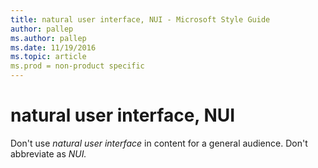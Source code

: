 ```yaml
---
title: natural user interface, NUI - Microsoft Style Guide
author: pallep
ms.author: pallep
ms.date: 11/19/2016
ms.topic: article
ms.prod = non-product specific
---
```


# natural user interface, NUI

Don't use *natural user interface* in content for a general audience. Don't abbreviate as *NUI.*
